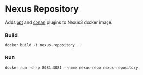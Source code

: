 # Nexus Repository 

Adds [apt](https://github.com/sonatype-nexus-community/nexus-repository-apt) and [conan](https://github.com/sonatype-nexus-community/nexus-repository-conan) plugins to Nexus3 docker image.

### Build 

    docker build -t nexus-repository .

### Run 

    docker run -d -p 8081:8081 --name nexus-repo nexus-repository
